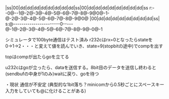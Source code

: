  |ss|00|dd|dd|dd|dd|dd|dd|dd|dd|ss|00|dd|dd|dd|dd|dd|dd|dd|dd|ss
r:--0@--1@-2@-3@-4@-5@-6@-7@-8@-9@0@-1-@-2@-3@-4@-5@-6@-7@-8@-9@0@
                                |00|dd|dd|dd|dd|dd|dd|dd|dd|ss|
s:@-----------------------0-----@-1@-2@-3@-4@-5@-6@-7@-8@-9@-0@-1




シミュレータで100byte通信はテスト済み
r232cはrx=0となったらstateを0→1→2・・・と変えて値を読んでいき、state=9(stopbitの途中)でcompを出す

topはcompが出たらgoを立てる

u232cはgoが立ったら、dataを送信する。8bit目のデータを送信し終わると(sendbufの中身が1のみ)waitに戻り、goを待つ

・現状
通信が不安定
(典型的な1bit落ち？minicomから0.5秒ごとにスペースキー入力をしていても@に化けることがある)
